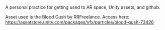 A personal practice for getting used to AR space, Unity assets, and github.

Asset used is the Blood Gush by RRFreelance. Access here:
https://assetstore.unity.com/packages/vfx/particles/blood-gush-73426

